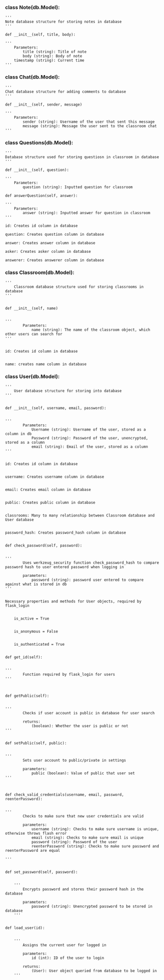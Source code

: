 ### class Note(db.Model):
	'''
	Note database structure for storing notes in database
	'''
	
	def __init__(self, title, body): 
	
	'''
		Parameters:
			title (string): Title of note
			body (string): Body of note
		timestamp (string): Current time
	'''

### class Chat(db.Model):

	'''
	Chat database structure for adding comments to database
	'''

	def __init__(self, sender, message)

	'''
		Parameters:
			sender (string): Username of the user that sent this message
			message (string): Message the user sent to the classroom chat
	'''

### class Questions(db.Model):

	'''
	Database structure used for storing questiosn in classroom in database
	'''

	def __init__(self, question):
	
	'''
		Parameters:
			question (string): Inputted question for classroom

	def answerQuestion(self, answer):

	'''
		Parameters: 
			answer (string): Inputted answer for question in classroom
	'''

	id: Creates id column in database

	question: Creates question column in database

	answer: Creates answer column in database

	asker: Creates asker column in database

	answerer: Creates answerer column in database

### class Classroom(db.Model):


	'''
        Classroom database structure used for storing classrooms in database
	'''


	def __init__(self, name)


	'''
            Parameters:
                name (string): The name of the classroom object, which other users can search for        
	'''


	id: Creates id column in database


	name: creates name column in database


### class User(db.Model):


	'''
        User database structure for storing into database
	'''


	def __init__(self, username, email, password):


	'''
            Parameters:
                Username (string): Username of the user, stored as a column in db
                Password (string): Password of the user, unencrypted, stored as a column
                email (string): Email of the user, stored as a column
	'''


	id: Creates id column in database


	username: Creates username column in database


	email: Creates email column in database


	public: Creates public column in database


	classrooms: Many to many relationship between Classroom database and User database


	password_hash: Creates password_hash column in database


	def check_password(self, password):


	'''
            Uses werkzeug_security function check_password_hash to compare password hash to user entered password when logging in

            parameters:
                password (string): password user entered to compare against what is stored in db
	'''


	Necessary properties and methods for User objects, required by flask_login


		is_active = True


		is_anonymous = False


		is_authenticated = True


	def get_id(self):


	'''
            Function required by flask_login for users
	'''



	def getPublic(self):


	'''
            Checks if user account is public in database for user search

            returns:
                (boolean): Whether the user is public or not
	'''


	def setPublic(self, public):


	'''
            Sets user account to public/private in settings

            parameters:
                public (boolean): Value of public that user set
	'''


		
	def check_valid_credentials(username, email, password, reenterPassword):


	'''
            Checks to make sure that new user credentials are valid

            parameters:
                username (string): Checks to make sure username is unique, otherwise throws flash error
                email (string): Checks to make sure email is unique
                password (string): Password of the user
                reenterPassword (string): Checks to make sure password and reenterPassword are equal

	'''


	def set_password(self, password):


        '''
            Encrypts password and stores their password hash in the database

            parameters:
                password (string): Unencrypted password to be stored in database
        '''


	def load_user(id):


        '''
            Assigns the current user for logged in

            parameters:
                id (int): ID of the user to login

            returns:
                (User): User object queried from database to be logged in
        '''
